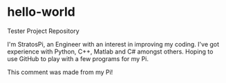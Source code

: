 # hello-world
Tester Project Repository

I'm StratosPi, an Engineer with an interest in improving my coding. I've got experience with Python, C++, Matlab and C# amongst others. 
Hoping to use GitHub to play with a few programs for my Pi. 

This comment was made from my Pi!